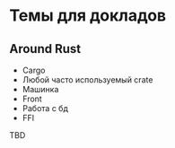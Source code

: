 # Темы для докладов

## Around Rust
- Cargo 
- Любой часто используемый crate 
- Машинка
- Front 
- Работа с бд
- FFI

TBD
